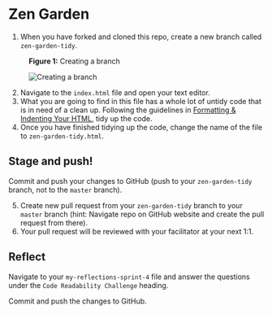 # Zen Garden

1. When you have forked and cloned this repo, create a new branch called `zen-garden-tidy`.

<figure>
  <figcaption>
    <p><strong>Figure 1:</strong> Creating a branch</p>
  </figcaption>
  <img src="/resources/images/github_16_zen_branch.PNG" alt="Creating a branch"><br>

</figure>

2. Navigate to the `index.html` file and open your text editor.
3.  What you are going to find in this file has a whole lot of untidy code that is in need of a clean up.  Following the guidelines in [Formatting & Indenting Your HTML](https://www.granneman.com/webdev/coding/formatting-and-indenting-your-html), tidy up the code.
4.  Once you have finished tidying up the code, change the name of the file to `zen-garden-tidy.html`.

## Stage and push! 
Commit and push your changes to GitHub (push to your `zen-garden-tidy` branch, not to the `master` branch).

5. Create new pull request from your `zen-garden-tidy` branch to your `master` branch (hint: Navigate repo on GitHub website and create the pull request from there).  
6. Your pull request will be reviewed with your facilitator at your next 1:1. 


## Reflect 
Navigate to your `my-reflections-sprint-4` file and answer the questions under the `Code Readability Challenge` heading.

Commit and push the changes to GitHub.
